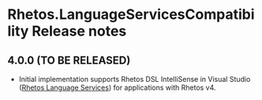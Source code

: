 # Rhetos.LanguageServicesCompatibility Release notes

## 4.0.0 (TO BE RELEASED)

* Initial implementation supports Rhetos DSL IntelliSense in Visual Studio ([Rhetos Language Services](https://github.com/Rhetos/LanguageServices))
  for applications with Rhetos v4.

